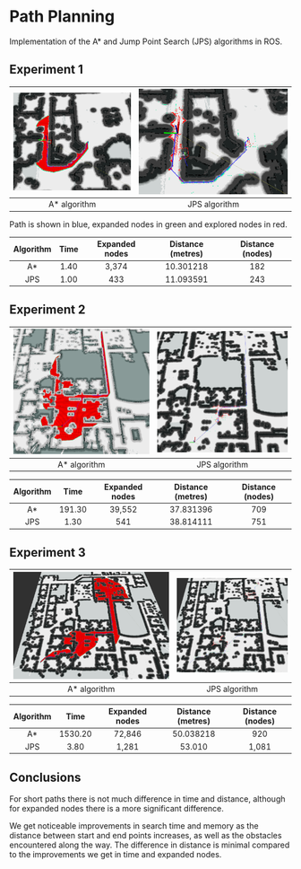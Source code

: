 # Path Planning

Implementation of the A* and Jump Point Search (JPS) algorithms in ROS.

## Experiment 1

|![1. A*](https://github.com/MarAl15/TSI-PathPlanning/blob/main/images/1.a-star.png) | ![1. JPS](https://github.com/MarAl15/TSI-PathPlanning/blob/main/images/1.jps.png) |
|:-:|:-:|
| A* algorithm | JPS algorithm |

Path is shown in blue, expanded nodes in green and explored nodes in red.

|**Algorithm** | **Time** | **Expanded nodes** | **Distance (metres)** | **Distance (nodes)** |
|:------------:|:--------:|:------------------:|:---------------------:|:--------------------:|
|      A*      |   1.40   |         3,374      |        10.301218      |          182         |
|     JPS      |   1.00   |          433       |        11.093591      |          243         |

## Experiment 2

|![2. A*](https://github.com/MarAl15/TSI-PathPlanning/blob/main/images/2.a-star.png) | ![2. JPS](https://github.com/MarAl15/TSI-PathPlanning/blob/main/images/2.jps.png) |
|:-:|:-:|
| A* algorithm | JPS algorithm |


|**Algorithm** | **Time** | **Expanded nodes** | **Distance (metres)** | **Distance (nodes)** |
|:------------:|:--------:|:------------------:|:---------------------:|:--------------------:|
|      A*      |  191.30  |        39,552      |        37.831396      |          709         |
|     JPS      |   1.30   |          541       |        38.814111      |          751         |

## Experiment 3

|![3. A*](https://github.com/MarAl15/TSI-PathPlanning/blob/main/images/3.a-star.png) | ![3. JPS](https://github.com/MarAl15/TSI-PathPlanning/blob/main/images/3.jps.png) |
|:-:|:-:|
| A* algorithm | JPS algorithm |


|**Algorithm** | **Time** | **Expanded nodes** | **Distance (metres)** | **Distance (nodes)** |
|:------------:|:--------:|:------------------:|:---------------------:|:--------------------:|
|      A*      |  1530.20 |        72,846      |        50.038218      |          920         |
|     JPS      |   3.80   |         1,281      |          53.010       |         1,081        |


## Conclusions

For short paths there is not much difference in time and distance, although for expanded nodes there is a more significant difference.

We get noticeable improvements in search time and memory as the distance between start and end points increases, as well as the obstacles encountered along the way. The difference in distance is minimal compared to the improvements we get in time and expanded nodes.
